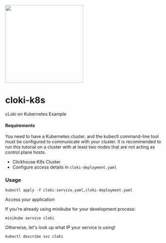 <img src='https://user-images.githubusercontent.com/1423657/139434383-98287329-74ce-4061-aabb-a19e500a986c.png' width=250>

# cloki-k8s
cLoki on Kubernetes Example


#### Requirements
You need to have a Kubernetes cluster, and the kubectl command-line tool must be configured to communicate with your cluster. It is recommended to run this tutorial on a cluster with at least two nodes that are not acting as control plane hosts. 

- Clickhouse K8s Cluster
- Configure access details in `cloki-deployment.yaml`

### Usage

```
kubectl apply -f cloki-service.yaml,cloki-deployment.yaml
```

Access your application

If you're already using minikube for your development process:
```
minikube service cloki
```

Otherwise, let's look up what IP your service is using!
```
kubectl describe svc cloki
```
